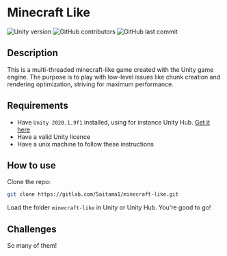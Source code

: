 # Minecraft Like

![Unity version](https://img.shields.io/badge/Unity-2020.1.9f1-green)
![GitHub contributors](https://img.shields.io/github/contributors/5aitama/Unicraft)
![GitHub last commit](https://img.shields.io/github/last-commit/5aitama/Unicraft)

## Description

This is a multi-threaded minecraft-like game created with the Unity game engine. The purpose is to play with low-level issues like chunk creation and rendering optimization, striving for maximum performance.

## Requirements

-   Have `Unity 2020.1.9f1` installed, using for instance Unity Hub. [Get it here](https://unity3d.com/get-unity/download)
-   Have a valid Unity licence
-   Have a unix machine to follow these instructions

## How to use

Clone the repo:

```sh
git clone https://gitlab.com/5aitama1/minecraft-like.git
```

Load the folder `minecraft-like` in Unity or Unity Hub. You're good to go!

## Challenges

So many of them!